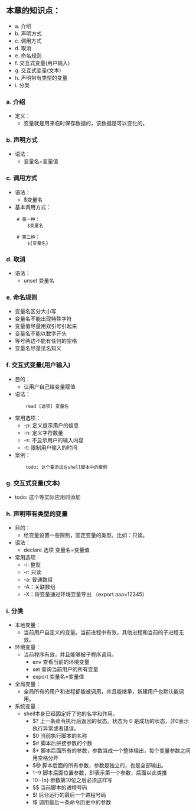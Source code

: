 ## 本章的知识点：
- a. 介绍
- b. 声明方式
- c. 调用方式
- d. 取消
- e. 命名规则
- f. 交互式变量(用户输入)
- g. 交互式变量(文本)
- h. 声明带有类型的变量
- i. 分类

### a. 介绍
- 定义：
    - 变量就是用来临时保存数据的，该数据是可以变化的。

### b. 声明方式
- 语法：
    - 变量名=变量值

### c. 调用方式
- 语法：
    - $变量名
- 基本调用方式：
```
    # 第一种：
        $变量名
        
    # 第二种：
        ${变量名}
```

### d. 取消
- 语法：
    - unset 变量名

### e. 命名规则
- 变量名区分大小写
- 变量名不能出现特殊字符
- 变量值尽量用双引号引起来
- 变量名不能以数字开头
- 等号两边不能有任何的空格
- 变量名尽量见名知义

### f. 交互式变量(用户输入)
- 目的：
    - 让用户自己给变量赋值
- 语法：
    ```
        read [选项] 变量名
    ```
- 常用选项：
    - -p: 定义提示用户的信息
    - -n: 定义字符数量
    - -s: 不显示用户的输入内容
    - -t: 限制用户输入的时间
- 案例：
    ```
        todo: 这个要添加在shell脚本中的案例
    ```

### g. 交互式变量(文本)
- todo: 这个等实际应用时添加

### h. 声明带有类型的变量
- 目的：
    - 给变量设置一些限制，固定变量的类型。比如：只读。
- 语法：
    - declare 选项 变量名=变量值
- 常用选项：
    - -i: 整型
    - -r: 只读
    - -a: 普通数组
    - -A：关联数组
    - -X：将变量通过环境变量导出 （export aaa=12345）

### i. 分类
- 本地变量：
    - 当前用户自定义的变量。当前进程中有效，其他进程和当前的子进程无效。
- 环境变量：
    - 当前程序有效，并且能够被子程序调用。
        - env 查看当前的环境变量
        - set 查询当前用户的所有变量
        - export 变量名=变量值 
- 全局变量：
    - 全局所有的用户和进程都能被调用，并且能继承，新建用户也默认能调用。
- 系统变量：
    - shell本身已经固定好了他的名字和作用。
        - $? 上一条命令执行后返回的状态。状态为 0 是成功的状态，非0表示执行异常或者错误。
        - $0 当前执行脚本的名称
        - $# 脚本后拼接参数的个数
        - $* 脚本后面所有的参数，参数当成一个整体输出，每个变量参数之间用空格分开
        - $@ 脚本后面的所有参数，参数是独立的，也是全部输出。
        - $1-$9 脚本后面位置参数，$1表示第一个参数，后面以此类推
        - ${10}-${n} 参数第10位之后必须这样写
        - $$ 当前脚本的进程号码
        - $! 后台运行的最后一个进程号码
        - !$ 调用最后一条命令历史中的参数
